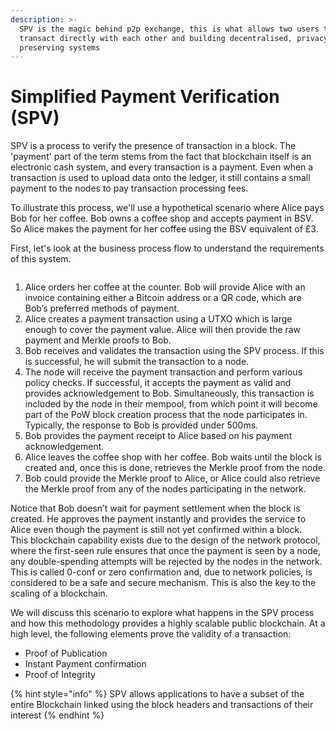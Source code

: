 ```yaml
---
description: >-
  SPV is the magic behind p2p exchange, this is what allows two users to
  transact directly with each other and building decentralised, privacy
  preserving systems
---
```


# Simplified Payment Verification (SPV)

SPV is a process to verify the presence of transaction in a block. The 'payment' part of the term stems from the fact that blockchain itself is an electronic cash system, and every transaction is a payment. Even when a transaction is used to upload data onto the ledger, it still contains a small payment to the nodes to pay transaction processing fees.

To illustrate this process, we'll use a hypothetical scenario where Alice pays Bob for her coffee. Bob owns a coffee shop and accepts payment in BSV. So Alice makes the payment for her coffee using the BSV equivalent of £3.

First, let's look at the business process flow to understand the requirements of this system.

<figure><img src="https://github.com/jonesjBSV/bsv-skills-center/blob/master/bsv-skills-center/bsv-protocol-documentation/.gitbook/assets/LightClientsandSPVInfastructures_Slide01.png" alt=""><figcaption></figcaption></figure>

1. Alice orders her coffee at the counter. Bob will provide Alice with an invoice containing either a Bitcoin address or a QR code, which are Bob’s preferred methods of payment.
2. Alice creates a payment transaction using a UTXO which is large enough to cover the payment value. Alice will then provide the raw payment and Merkle proofs to Bob.
3. Bob receives and validates the transaction using the SPV process. If this is successful, he will submit the transaction to a node.
4. The node will receive the payment transaction and perform various policy checks. If successful, it accepts the payment as valid and provides acknowledgement to Bob. Simultaneously, this transaction is included by the node in their mempool, from which point it will become part of the PoW block creation process that the node participates in. Typically, the response to Bob is provided under 500ms.
5. Bob provides the payment receipt to Alice based on his payment acknowledgement.
6. Alice leaves the coffee shop with her coffee. Bob waits until the block is created and, once this is done, retrieves the Merkle proof from the node.
7. Bob could provide the Merkle proof to Alice, or Alice could also retrieve the Merkle proof from any of the nodes participating in the network.

Notice that Bob doesn’t wait for payment settlement when the block is created. He approves the payment instantly and provides the service to Alice even though the payment is still not yet confirmed within a block.\
This blockchain capability exists due to the design of the network protocol, where the first-seen rule ensures that once the payment is seen by a node, any double-spending attempts will be rejected by the nodes in the network. This is called 0-conf or zero confirmation and, due to network policies, is considered to be a safe and secure mechanism. This is also the key to the scaling of a blockchain.

We will discuss this scenario to explore what happens in the SPV process and how this methodology provides a highly scalable public blockchain. At a high level, the following elements prove the validity of a transaction:

* Proof of Publication
* Instant Payment confirmation
* Proof of Integrity

{% hint style="info" %}
SPV allows applications to have a subset of the entire Blockchain linked using the block headers and transactions of their interest
{% endhint %}
